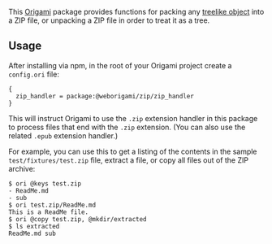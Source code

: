 This [Origami](https://weborigami) package provides functions for packing any [treelike object](https://weborigami.org/async-tree/treelike) into a ZIP file, or unpacking a ZIP file in order to treat it as a tree.

## Usage

After installing via npm, in the root of your Origami project create a `config.ori` file:

```
{
  zip_handler = package:@weborigami/zip/zip_handler
}
```

This will instruct Origami to use the `.zip` extension handler in this package to process files that end with the `.zip` extension. (You can also use the related `.epub` extension handler.)

For example, you can use this to get a listing of the contents in the sample `test/fixtures/test.zip` file, extract a file, or copy all files out of the ZIP archive:

```console
$ ori @keys test.zip
- ReadMe.md
- sub
$ ori test.zip/ReadMe.md
This is a ReadMe file.
$ ori @copy test.zip, @mkdir/extracted
$ ls extracted
ReadMe.md sub
```
